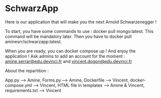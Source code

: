 # SchwarzApp

Here is our application that will make you the next Arnold Schwarzenegger  ! 

To start, you have some commands to use :
docker pull mongo:latest. This command will be mandatory later.
Then you have to docker pull aminesrr/schwarzapp:latest.

When you are ready, you can docker compose up ! 
And enjoy the application ! 
Ask admins to add an account for the moment : amine.serrar@edu.devinci.fr and vincent.dogon@edu.devinci.fr


About the repartition :

App.py --> Amine, 
Forms.py --> Amine, 
Dockerfile --> Vincent, 
docker-compose.yml --> Vincent, 
HTML file in templates --> Amine & Vincent, 
requirements.txt --> Vincent 

